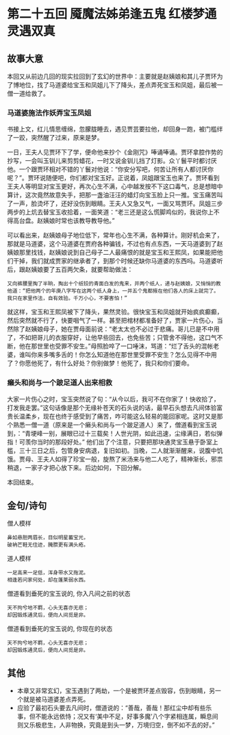 # 第二十五回 魇魔法姊弟逢五鬼 红楼梦通灵遇双真

## 故事大意

本回又从前边几回的现实拉回到了玄幻的世界中：主要就是赵姨娘和其儿子贾环为了博地位，找了马道婆给宝玉和凤姐儿下了降头，差点弄死宝玉和凤姐，最后被一僧一道给救了。

### 马道婆施法作妖弄宝玉凤姐

书接上文，红儿情思缠绵，忽朦胧睡去，遇见贾芸要拉他，却回身一跑，被门槛绊了一跤，突然醒了过来，原来是梦。

一日，王夫人见贾环下了学，便命他来抄个《金刚咒》唪诵唪诵。贾环拿腔作势的抄写，一会叫玉钏儿来剪剪蜡花，一时又说金钏儿挡了灯影。众丫鬟平时都讨厌他。一个跟贾环相对不错的丫鬟对他说：“你安分写吧，何苦让所有人都讨厌你呢？”。贾环说随便吧，你们都对宝玉好。正说着，凤姐跟宝玉也来了。贾环看到王夫人等明显对宝玉更好，再次心生不满，心中越发按不下这口毒气，总是想暗中算计，这次竟然故意失手，把那一盏油汪汪的蜡灯向宝玉脸上只一推。宝玉痛苦叫了一声，脸烫坏了，还好没伤到眼睛。王夫人又急又气，一面又骂贾环。凤姐三步两步的上炕去替宝玉收拾着，一面笑道：“老三还是这么慌脚鸡似的，我说你上不得高台盘。赵姨娘时常也该教导教导他。”

可以看出来，赵姨娘母子地位低下，常年也心生不满，各种算计。刚好机会来了，那就是马道婆，这个马道婆在贾府各种骗钱，不过也有点东西，一天马道婆到了赵姨娘那里找钱，赵姨娘说到自己母子二人最痛恨的就是宝玉和王熙凤，如果能把他们干掉，我们就成贾家的继承者了，到那个时候还缺你马道婆的东西吗。马道婆听后，跟赵姨娘要了五百两欠条，就要帮助做法：

```shell
又向裤腰里掏了半晌，掏出十个纸铰的青面白发的鬼来，并两个纸人，递与赵姨娘，又悄悄的教他道：“把他两个的年庚八字写在这两个纸人身上，一并五个鬼都掖在他们各人的床上就完了。我只在家里作法，自有效验。千万小心，不要害怕！”
```

就这样，宝玉和王熙凤被下了降头，果然灵验。很快宝玉和凤姐就开始疯疯癫癫，然后突然就不行了，快要咽气了一样。甚至把棺材都准备好了，贾家一片伤心，当然除了赵姨娘母子，她在贾母面前说：“老太太也不必过于悲痛。哥儿已是不中用了，不如把哥儿的衣服穿好，让他早些回去，也免些苦；只管舍不得他，这口气不断，他在那世里也受罪不安生。”母照脸啐了一口唾沫，骂道：“烂了舌头的混帐老婆，谁叫你来多嘴多舌的！你怎么知道他在那世里受罪不安生？怎么见得不中用了？你愿他死了，有什么好处？你别做梦！他死了，我只和你们要命。

### 癞头和尚与一个跛足道人出来相救

大家一片伤心之时，宝玉突然说了句：“从今以后，我可不在你家了！快收拾了，打发我走罢。”这句话像是那个无缘补苍天的石头说的话，最早石头想去凡间体验富贵长温柔乡，现在也终于感受到了痛苦，咋可能这么轻易的能回家呢。这时又是那个熟悉一僧一道（原来是一个癞头和尚与一个跛足道人）来了，僧道看到宝玉说到，：“青埂峰一别，展眼已过十三载矣！人世光阴，如此迅速，尘缘满日，若似弹指！可羡你当时的那段好处。”
他们出了个注意，只要把那块通灵宝玉悬于卧室上槛，三十三日之后，包管身安病退，复旧如初。当晚，二人就渐渐醒来，说腹中饥饿。贾母、王夫人如得了珍宝一般，旋熬了米汤来与他二人吃了，精神渐长，邪祟稍退，一家子才把心放下来。后边如何，下回分解。

本回结束。

## 金句/诗句

僧人模样

```shell
鼻如悬胆两眉长，目似明星蓄宝光，　
破衲芒鞋无住迹，腌臜更有满头疮。
```

道人模样

```shell
一足高来一足低，浑身带水又拖泥。　
相逢若问家何处，却在蓬莱弱水西。
```

僧道看到垂死的宝玉说的, 你入凡间之前的状态

```shell
天不拘兮地不羁，心头无喜亦无悲；
却因锻炼通灵后，便向人间觅是非。
```

僧道看到垂死的宝玉说的, 你现在的状态

```shell
天不拘兮地不羁，心头无喜亦无悲；
却因锻炼通灵后，便向人间觅是非。
```

## 其他

* 本章又非常玄幻，宝玉遇到了两劫，一个是被贾环差点毁容，伤到眼睛，另一个就是被马道婆差点弄死。
* 应验了最初石头要去凡间时，僧道说的：“善哉，善哉！那红尘中却有些乐事，但不能永远依恃；况又有‘美中不足，好事多魔’八个字紧相连属，瞬息间则又乐极悲生，人非物换，究竟是到头一梦，万境归空，倒不如不去的好。”
